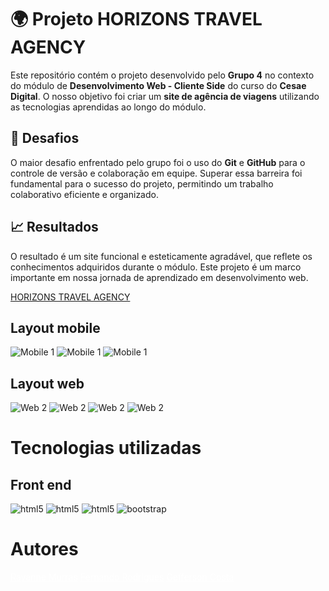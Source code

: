 
# 🌍 Projeto HORIZONS TRAVEL AGENCY

Este repositório contém o projeto desenvolvido pelo **Grupo 4** no contexto do módulo de **Desenvolvimento Web - Cliente Side** do curso do **Cesae Digital**. O nosso objetivo foi criar um **site de agência de viagens** utilizando as tecnologias aprendidas ao longo do módulo.


## 🚀 Desafios

O maior desafio enfrentado pelo grupo foi o uso do **Git** e **GitHub** para o controle de versão e colaboração em equipe. Superar essa barreira foi fundamental para o sucesso do projeto, permitindo um trabalho colaborativo eficiente e organizado.


## 📈 Resultados

O resultado é um site funcional e esteticamente agradável, que reflete os conhecimentos adquiridos durante o módulo. Este projeto é um marco importante em nossa jornada de aprendizado em desenvolvimento web.

<a href="https://raymurras.github.io/horizons/" target="_blank">HORIZONS TRAVEL AGENCY</a>



## Layout mobile
 ![Mobile 1](https://github.com/RayMurras/horizons/blob/main/images/imgs-readme/mobile1.jpg)
  ![Mobile 1](https://github.com/RayMurras/horizons/blob/main/images/imgs-readme/mobile2.jpg)
  ![Mobile 1](https://github.com/RayMurras/horizons/blob/main/images/imgs-readme/mobile3.jpg)
 
## Layout web
  ![Web 2](https://github.com/RayMurras/horizons/blob/main/images/imgs-readme/web-img-index1.png)
  ![Web 2](https://github.com/RayMurras/horizons/blob/main/images/imgs-readme/web-img-index-cads.png)
  ![Web 2](https://github.com/RayMurras/horizons/blob/main/images/imgs-readme/cads-italia.png)
  ![Web 2](https://github.com/RayMurras/horizons/blob/main/images/imgs-readme/footer.png)

# Tecnologias utilizadas

## Front end
 <div style="display: inline-block;">
   <img src="https://img.shields.io/badge/html5-%23E34F26.svg?style=for-the-badge&logo=html5&logoColor=white" alt="html5">
  </div>
   <div style="display: inline-block;">
   <img src="https://img.shields.io/badge/css3-%231572B6.svg?style=for-the-badge&logo=css3&logoColor=white" alt="html5">
  </div>
  <div style="display: inline-block;">
   <img src="https://img.shields.io/badge/javascript-%23323330.svg?style=for-the-badge&logo=javascript&logoColor=%23F7DF1E" alt="html5">
  </div>
  <div style="display: inline-block;">
   <img src="https://img.shields.io/badge/bootstrap-%238511FA.svg?style=for-the-badge&logo=bootstrap&logoColor=white" alt="bootstrap">
  </div>
 

# Autores

  <div style="display: inline-block; text-decoration: none;">
    <a style="color: #ffffff;" href="https://www.linkedin.com/in/rayannemurras/" target="_blank">Rayanne Murras</a>
  </div>
  <div style="display: inline-block; text-decoration: none;">
    <a style="color: #ffffff;" href="https://www.linkedin.com/in/fernando-santos-rodrigues" target="_blank">Fernando Rodrigues</a>
  </div>
  <div style="display: inline-block; text-decoration: none;">
    <a style="color: #ffffff;" href="https://www.linkedin.com/in/geffersoncosta/" target="_blank">Gefferson Costa</a>
  </div>

